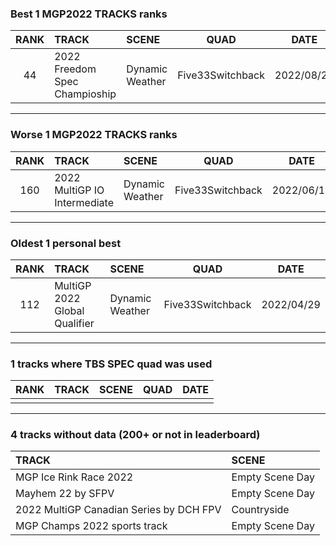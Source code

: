 ### Best 1 MGP2022 TRACKS ranks
|RANK|TRACK|SCENE|QUAD|DATE|
|:---:|:---|:---|:---:|:---:|
|44|2022 Freedom Spec Champioship|Dynamic Weather|Five33Switchback|2022/08/21|
---
### Worse 1 MGP2022 TRACKS ranks
|RANK|TRACK|SCENE|QUAD|DATE|
|:---:|:---|:---|:---:|:---:|
|160|2022 MultiGP IO Intermediate|Dynamic Weather|Five33Switchback|2022/06/11|
---
### Oldest 1 personal best
|RANK|TRACK|SCENE|QUAD|DATE|
|:---:|:---|:---|:---:|:---:|
|112|MultiGP 2022 Global Qualifier|Dynamic Weather|Five33Switchback|2022/04/29|
---
### 1 tracks where TBS SPEC quad was used
|RANK|TRACK|SCENE|QUAD|DATE|
|:---:|:---|:---|:---:|:---:|
||||||
---
### 4 tracks without data (200+ or not in leaderboard)
|TRACK|SCENE|
|:---|:---|
|MGP Ice Rink Race 2022|Empty Scene Day|
|Mayhem 22 by SFPV|Empty Scene Day|
|2022 MultiGP Canadian Series by DCH FPV|Countryside|
|MGP Champs 2022 sports track|Empty Scene Day|
